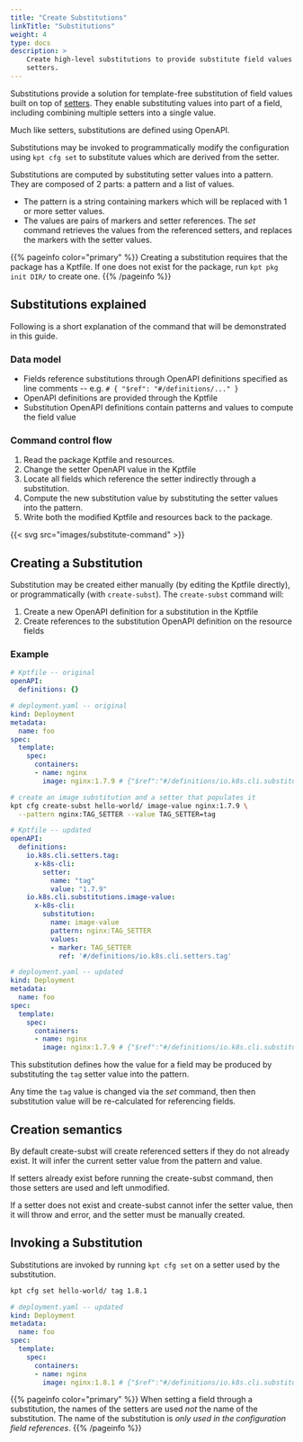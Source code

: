 ```yaml
---
title: "Create Substitutions"
linkTitle: "Substitutions"
weight: 4
type: docs
description: >
    Create high-level substitutions to provide substitute field values using
    setters.
---
```



Substitutions provide a solution for template-free substitution of field values
built on top of [setters].  They enable substituting values into part of a
field, including combining multiple setters into a single value.

Much like setters, substitutions are defined using OpenAPI.

Substitutions may be invoked to programmatically modify the configuration
using `kpt cfg set` to substitute values which are derived from the setter.

Substitutions are computed by substituting setter values into a pattern.
They are composed of 2 parts: a pattern and a list of values.

- The pattern is a string containing markers which will be replaced with
  1 or more setter values.
- The values are pairs of markers and setter references.  The *set* command
  retrieves the values from the referenced setters, and replaces the markers
  with the setter values.

{{% pageinfo color="primary" %}}
Creating a substitution requires that the package has a Kptfile.  If one does
not exist for the package, run `kpt pkg init DIR/` to create one.
{{% /pageinfo %}}

## Substitutions explained

Following is a short explanation of the command that will be demonstrated
in this guide.

### Data model

- Fields reference substitutions through OpenAPI definitions specified as
  line comments -- e.g. `# { "$ref": "#/definitions/..." }`
- OpenAPI definitions are provided through the Kptfile
- Substitution OpenAPI definitions contain patterns and values to compute
  the field value

### Command control flow

1. Read the package Kptfile and resources.
2. Change the setter OpenAPI value in the Kptfile
3. Locate all fields which reference the setter indirectly through a 
   substitution.
4. Compute the new substitution value by substituting the setter values into
   the pattern.
5. Write both the modified Kptfile and resources back to the package.

{{< svg src="images/substitute-command" >}}

## Creating a Substitution

Substitution may be created either manually (by editing the Kptfile directly),
or programmatically (with `create-subst`).  The `create-subst` command will:

1. Create a new OpenAPI definition for a substitution in the Kptfile
2. Create references to the substitution OpenAPI definition on the resource
   fields

### Example

```yaml
# Kptfile -- original
openAPI:
  definitions: {}
```

```yaml
# deployment.yaml -- original
kind: Deployment
metadata:
  name: foo
spec:
  template:
    spec:
      containers:
      - name: nginx
        image: nginx:1.7.9 # {"$ref":"#/definitions/io.k8s.cli.substitutions.image-value"}
```

```sh
# create an image substitution and a setter that populates it
kpt cfg create-subst hello-world/ image-value nginx:1.7.9 \
  --pattern nginx:TAG_SETTER --value TAG_SETTER=tag
```

```yaml
# Kptfile -- updated
openAPI:
  definitions:
    io.k8s.cli.setters.tag:
      x-k8s-cli:
        setter:
          name: "tag"
          value: "1.7.9"
    io.k8s.cli.substitutions.image-value:
      x-k8s-cli:
        substitution:
          name: image-value
          pattern: nginx:TAG_SETTER
          values:
          - marker: TAG_SETTER
            ref: '#/definitions/io.k8s.cli.setters.tag'
```

```yaml
# deployment.yaml -- updated
kind: Deployment
metadata:
  name: foo
spec:
  template:
    spec:
      containers:
      - name: nginx
        image: nginx:1.7.9 # {"$ref":"#/definitions/io.k8s.cli.substitutions.image-value"}
```

This substitution defines how the value for a field may be produced by
substituting the `tag` setter value into the pattern.

Any time the `tag` value is changed via the *set* command, then then
substitution value will be re-calculated for referencing fields.

## Creation semantics

By default create-subst will create referenced setters if they do not already
exist.  It will infer the current setter value from the pattern and value.

If setters already exist before running the create-subst command, then those
setters are used and left unmodified.

If a setter does not exist and create-subst cannot infer the setter value,
then it will throw and error, and the setter must be manually created.

## Invoking a Substitution

Substitutions are invoked by running `kpt cfg set` on a setter used by the
substitution.

```sh
kpt cfg set hello-world/ tag 1.8.1
```

```yaml
# deployment.yaml -- updated
kind: Deployment
metadata:
  name: foo
spec:
  template:
    spec:
      containers:
      - name: nginx
        image: nginx:1.8.1 # {"$ref":"#/definitions/io.k8s.cli.substitutions.image-value"}
```

{{% pageinfo color="primary" %}}
When setting a field through a substitution, the names of the setters
are used *not* the name of the substitution.  The name of the substitution is
*only used in the configuration field references*.
{{% /pageinfo %}}


[setters]: ../setters
